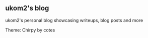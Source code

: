 ## ukom2's blog

ukom2's personal blog showcasing writeups, blog posts and more

Theme: Chirpy by cotes
